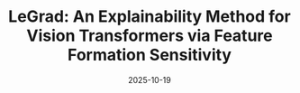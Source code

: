 ---
title: "LeGrad: An Explainability Method for Vision Transformers via Feature Formation Sensitivity"
authors:
  - key: walidbousselham
  - key: angieboggust
  - key: sofianchaybouti
  - key: hendrikstrobelt
  - key: hildekuehne
venue: iccv
type: conference
date: 2025-10-19
first_author: false
links:
  - name: Paper
    icon: paper
    url: "https://arxiv.org/pdf/2404.03214"
  - name: Code
    icon: code
    url: "https://github.com/WalBouss/LeGrad"
---